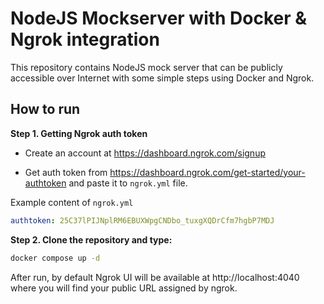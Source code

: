 # NodeJS Mockserver with Docker & Ngrok integration

This repository contains NodeJS mock server that can be publicly accessible over Internet with some simple steps using Docker and Ngrok.

## How to run

**Step 1. Getting Ngrok auth token**

* Create an account at https://dashboard.ngrok.com/signup

* Get auth token from https://dashboard.ngrok.com/get-started/your-authtoken and paste it to `ngrok.yml` file.

Example content of `ngrok.yml`
```yaml
authtoken: 25C37lPIJNplRM6EBUXWpgCNDbo_tuxgXQDrCfm7hgbP7MDJ
```

**Step 2. Clone the repository and type:**

```sh
docker compose up -d
```

After run, by default Ngrok UI will be available at http://localhost:4040 where you will find your public URL assigned by ngrok.


